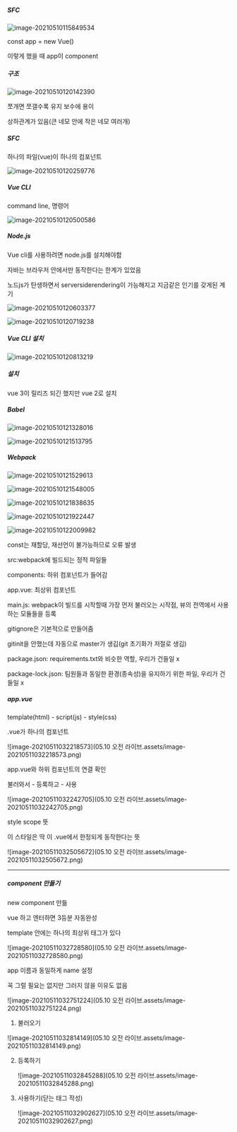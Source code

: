 ##### SFC

![image-20210510115849534](C:\Users\na0i\AppData\Roaming\Typora\typora-user-images\image-20210510115849534.png)

const app = new  Vue()

이렇게 했을 때 app이 component





##### 구조

![image-20210510120142390](C:\Users\na0i\AppData\Roaming\Typora\typora-user-images\image-20210510120142390.png)

쪼개면 쪼갤수록 유지 보수에 용이

상하관계가 있음(큰 네모 안에 작은 네모 여러개)



##### SFC

하나의 파일(vue)이 하나의 컴포넌트

![image-20210510120259776](C:\Users\na0i\AppData\Roaming\Typora\typora-user-images\image-20210510120259776.png)



##### Vue CLI

command line, 명령어

![image-20210510120500586](C:\Users\na0i\AppData\Roaming\Typora\typora-user-images\image-20210510120500586.png)



##### Node.js

Vue cli를 사용하려면 node.js를 설치해야함

자바는 브라우저 안에서만 동작한다는 한계가 있었음

노드js가 탄생하면서 serversiderendering이 가능해지고 지금같은 인기를 갖게된 계기

![image-20210510120603377](C:\Users\na0i\AppData\Roaming\Typora\typora-user-images\image-20210510120603377.png)

![image-20210510120719238](C:\Users\na0i\AppData\Roaming\Typora\typora-user-images\image-20210510120719238.png)



##### Vue CLI 설치

![image-20210510120813219](C:\Users\na0i\AppData\Roaming\Typora\typora-user-images\image-20210510120813219.png)



##### 설치

vue 3이 릴리즈 되긴 했지만 vue 2로 설치



##### Babel

![image-20210510121328016](C:\Users\na0i\AppData\Roaming\Typora\typora-user-images\image-20210510121328016.png)

![image-20210510121513795](C:\Users\na0i\AppData\Roaming\Typora\typora-user-images\image-20210510121513795.png)



##### Webpack

![image-20210510121529613](C:\Users\na0i\AppData\Roaming\Typora\typora-user-images\image-20210510121529613.png)



![image-20210510121548005](C:\Users\na0i\AppData\Roaming\Typora\typora-user-images\image-20210510121548005.png)

![image-20210510121838635](C:\Users\na0i\AppData\Roaming\Typora\typora-user-images\image-20210510121838635.png)



![image-20210510121922447](C:\Users\na0i\AppData\Roaming\Typora\typora-user-images\image-20210510121922447.png)



![image-20210510122009982](C:\Users\na0i\AppData\Roaming\Typora\typora-user-images\image-20210510122009982.png)

const는 재할당, 재선언이 불가능하므로 오류 발생





src:webpack에 빌드되는 정적 파일들

components: 하위 컴포넌트가 들어감

app.vue: 최상위 컴포넌트

main.js: webpack이 빌드를 시작할때 가장 먼저 불러오는 시작점, 뷰의 전역에서 사용하는 모듈들을 등록

gitignore은 기본적으로 만들어줌

gitinit을 안했는데 자동으로 master가 생김(git 초기화가 저절로 생김)

package.json: requirements.txt와 비슷한 역할, 우리가 건들일 x

package-lock.json: 팀원들과 동일한 환경(종속성)을 유지하기 위한 파일, 우리가 건들일 x





##### app.vue

template(html) - script(js) - style(css)

.vue가 하나의 컴포넌트



![image-20210511032218573](05.10 오전 라이브.assets/image-20210511032218573.png)

app.vue와 하위 컴포넌트의 연결 확인



불러와서 - 등록하고 - 사용

![image-20210511032242705](05.10 오전 라이브.assets/image-20210511032242705.png)





style scope 뜻

이 스타일은 딱 이 .vue에서 한정되게 동작한다는 뜻

![image-20210511032505672](05.10 오전 라이브.assets/image-20210511032505672.png)



--------

##### component 만들기

new component 만듦

vue 하고 엔터하면 3등분 자동완성



template 안에는 하나의 최상위 태그가 있다

![image-20210511032728580](05.10 오전 라이브.assets/image-20210511032728580.png)





app 이름과 동일하게 name 설정

꼭 그럴 필요는 없지만 그러지 않을 이유도 없음

![image-20210511032751224](05.10 오전 라이브.assets/image-20210511032751224.png)





1. 불러오기

![image-20210511032814149](05.10 오전 라이브.assets/image-20210511032814149.png)



2. 등록하기

   ![image-20210511032845288](05.10 오전 라이브.assets/image-20210511032845288.png)



3. 사용하기(닫는 태그 작성)

   ![image-20210511032902627](05.10 오전 라이브.assets/image-20210511032902627.png)